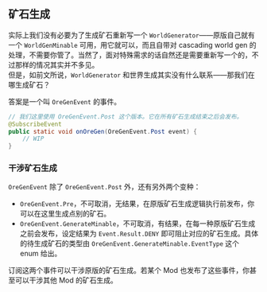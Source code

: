 ## 矿石生成

实际上我们没有必要为了生成矿石重新写一个 `WorldGenerator`——原版自己就有一个 `WorldGenMinable` 可用，用它就可以，而且自带对 cascading world gen 的处理，不需要你管了。当然了，面对特殊需求的话自然还是需要重新写一个的，不过那样的情况其实并不多见。  
但是，如前文所说，`WorldGenerator` 和世界生成其实没有什么联系——那我们在哪生成矿石？  

答案是一个叫 `OreGenEvent` 的事件。

```java
// 我们这里使用 OreGenEvent.Post 这个版本。它在所有矿石生成结束之后会发布。
@SubscribeEvent
public static void onOreGen(OreGenEvent.Post event) {
    // WIP
}
```

### 干涉矿石生成

`OreGenEvent` 除了 `OreGenEvent.Post` 外，还有另外两个变种：

  * `OreGenEvent.Pre`，不可取消，无结果，在原版矿石生成逻辑执行前发布，你可以在这里生成点别的矿石。
  * `OreGenEvent.GenerateMinable`，不可取消，有结果，在每一种原版矿石生成之前会发布，设定结果为 `Event.Result.DENY` 即可阻止对应的矿石生成。具体的待生成矿石的类型由 `OreGenEvent.GenerateMinable.EventType` 这个 enum 给出。

订阅这两个事件可以干涉原版的矿石生成。若某个 Mod 也发布了这些事件，你甚至可以干涉其他 Mod 的矿石生成。
